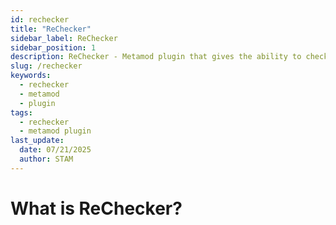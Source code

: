 ```yaml
---
id: rechecker
title: "ReChecker"
sidebar_label: ReChecker
sidebar_position: 1
description: ReChecker - Metamod plugin that gives the ability to check client files by their name and md5 hash.
slug: /rechecker
keywords:
  - rechecker
  - metamod
  - plugin
tags:
  - rechecker
  - metamod plugin
last_update:
  date: 07/21/2025
  author: STAM
---
```


# What is ReChecker?
